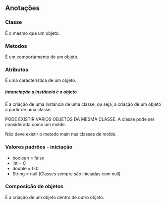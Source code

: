 ## Anotações
### Classe
É o mesmo que um objeto.
### Metodos
É um comportamento de um objeto.
### Atributos
È uma caracteristica de um objeto.

##### Intanciação a instância é o objeto
É a criação de uma instância de uma classe, ou seja, a criação de um objeto a partir de uma classe.

PODE EXISTIR VARIOS OBJETOS DA MESMA CLASSE.
A classe pode ser considerada como um molde.

Não deve existir o metodo main nas classes de molde.

### Valores padrões - iniciação

* boolean = false
* int = 0
* double = 0.0
* String = null (Classes sempre são iniciadas com null)


### Composição de objetos
É a criação de um objeto dentro de outro objeto.
